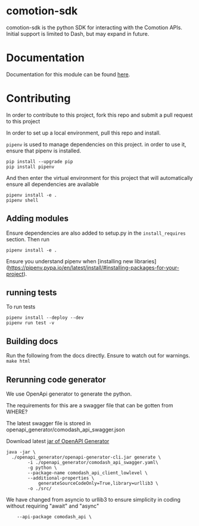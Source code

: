 # comotion-sdk

comotion-sdk is the python SDK for interacting with the Comotion APIs.  Initial support is limited to Dash, but may expand in future.


# Documentation

Documentation for this module can be found [here](https://comotionlabs.github.io/comotion-sdk/).

# Contributing

In order to contribute to this project, fork this repo and submit a pull request to this project

In order to set up a local environment, pull this repo and install.

`pipenv` is used to manage dependencies on this project. in order to use it, ensure that pipenv is installed.

```
pip install --upgrade pip
pip install pipenv
```

And then enter the virtual environment for this project that will automatically ensure all dependencies are available

```
pipenv install -e .
pipenv shell
```

## Adding modules


Ensure dependencies are also added to setup.py in the `install_requires` section.  Then run

```
pipenv install -e .
```

Ensure you understand pipenv when [installing new libraries] (https://pipenv.pypa.io/en/latest/install/#installing-packages-for-your-project).


## running tests

To run tests
```
pipenv install --deploy --dev
pipenv run test -v
```


## Building docs

Run the following from the docs directly. Ensure to watch out for warnings.
`
make html
`
## Rerunning code generator

We use OpenApi generator to generate the python.

The requirements for this are a swagger file that can be gotten from WHERE?

The latest swagger file is stored in openapi_generator/comodash_api_swagger.json

Download latest [jar of OpenAPI Generator](https://github.com/OpenAPITools/openapi-generator#13---download-jar)

```
java -jar \
  ./openapi_generator/openapi-generator-cli.jar generate \
        -i ./openapi_generator/comodash_api_swagger.yaml\
        -g python \
        --package-name comodash_api_client_lowlevel \
        --additional-properties \
            generateSourceCodeOnly=True,library=urllib3 \
        -o ./src/
```
We have changed from asyncio to urllib3 to ensure simplicity in coding without requiring "await" and "async"

        --api-package comodash_api \